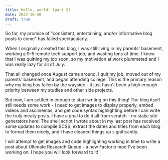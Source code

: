 ```yaml
---
title: Hello, world! (part 2)
date: 2022-10-30
draft: true
---
```


So far, my promise of "consistent, entertaining, and/or informative blog posts
to come" has failed spectacularly.

When I originally created this blog, I was still living in my parents'
basement, working a 9-5 remote tech support job, and wasting tons of time. I
knew that I was quitting my job soon, so my motivation at work plummeted and I
was really lazy for all of July.

That all changed once August came around. I quit my job, moved out of my
parents' basement, and began attending college. This is the primary reason why
my blog has fallen by the wayside - it just hasn't been a high enough priority
between my studies and other side projects.

But now, I am settled in enough to start writing on this thing! The blog itself
still needs some work - I need to get images to display properly, embed videos
and asciinemas, and get code syntax highlighting before I can write the truly
meaty posts. I have a goal to do it all from scratch - no static site generators
here! The shell script I wrote about in my last post has received some updates
to compile SCSS, extract the dates and titles from each blog to format them
nicely, and I have cleaned things up significantly.

I will attempt to get images and code highlighting working in time to write a
post about Ultimate Research Queue - a new Factorio mod I've been working on. I
hope you will look forward to it!
